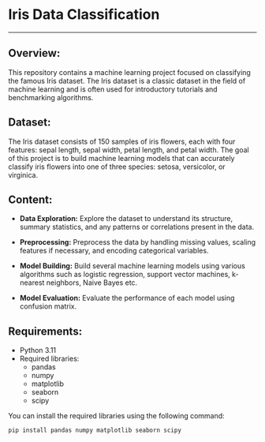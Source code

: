 # Iris Data Classification

---

## Overview:

This repository contains a machine learning project focused on classifying the famous Iris dataset. The Iris dataset is a classic dataset in the field of machine learning and is often used for introductory tutorials and benchmarking algorithms.

## Dataset:

The Iris dataset consists of 150 samples of iris flowers, each with four features: sepal length, sepal width, petal length, and petal width. The goal of this project is to build machine learning models that can accurately classify iris flowers into one of three species: setosa, versicolor, or virginica.

## Content:

- **Data Exploration:** Explore the dataset to understand its structure, summary statistics, and any patterns or correlations present in the data.

- **Preprocessing:** Preprocess the data by handling missing values, scaling features if necessary, and encoding categorical variables.

- **Model Building:** Build several machine learning models using various algorithms such as logistic regression, support vector machines, k-nearest neighbors, Naive Bayes etc.

- **Model Evaluation:** Evaluate the performance of each model using confusion matrix.


## Requirements:

- Python 3.11
- Required libraries:
  - pandas
  - numpy
  - matplotlib
  - seaborn
  - scipy

You can install the required libraries using the following command:

```bash
pip install pandas numpy matplotlib seaborn scipy
